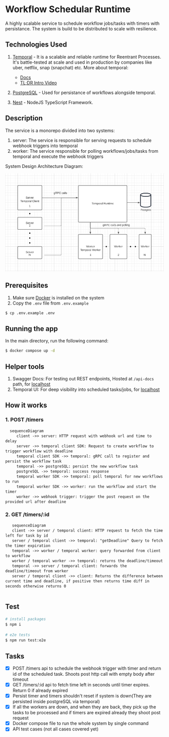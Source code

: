 # Workflow Schedular Runtime

A highly scalable service to schedule workflow jobs/tasks with timers with persistance. The system is build to be distributed to scale with resilience.

## Technologies Used

1. [Temporal](https://temporal.io/) - It is a scalable and reliable runtime for Reentrant Processes. It's battle-tested at scale and used in production by companies like uber, netflix, snap (snapchat) etc. More about temporal:

   - [Docs](https://docs.temporal.io/temporal)
   - [TL;DR Intro Video](https://www.youtube.com/watch?v=2HjnQlnA5eY)

2. [PostgreSQL](https://www.postgresql.org/) - Used for persistance of workflows alongside temporal.
3. [Nest](https://github.com/nestjs/nest) - NodeJS TypeScript Framework.

## Description

The service is a monorepo divided into two systems:

1. server: The service is responsible for serving requests to schedule webhook triggers into temporal
2. worker: The service responsible for polling workflows/jobs/tasks from temporal and execute the webhook triggers

System Design Architecture Diagram:

![diagram](/system-design-architecture.png)

## Prerequisites

1. Make sure [Docker](https://www.docker.com/products/docker-desktop/) is installed on the system
2. Copy the `.env` file from `.env.example`

```bash
$ cp .env.example .env
```

## Running the app

In the main directory, run the following command:

```bash
$ docker compose up -d
```

## Helper tools

1. Swagger Docs: For testing out REST endpoints, Hosted at `/api-docs` path, for [localhost](http://localhost:3000/api-docs)
2. Temporal UI: For deep visibility into scheduled tasks/jobs, for [localhost](http://localhost:8080)

## How it works

### 1. POST /timers

```mermaid
  sequenceDiagram
     client ->> server: HTTP request with webhook url and time to delay
     server ->> temporal client SDK: Request to create workflow to trigger workflow with deadline
     temporal client SDK ->> temporal: gRPC call to register and persist the workflow task
     temporal ->> postgreSQL: persist the new workflow task
     postgreSQL ->> temporal: success response
     temporal worker SDK ->> temporal: poll temporal for new workflows to run
     temporal worker SDK ->> worker: run the workflow and start the timer
     worker ->> webhook trigger: trigger the post request on the provided url after deadline
```

### 2. GET /timers/:id

```mermaid
   sequenceDiagram
   client ->> server / temporal client: HTTP request to fetch the time left for task by id
   server / temporal client ->> temporal: "getDeadline" Query to fetch the timer expiration
   temporal ->> worker / temporal worker: query forwarded from client to workflow
   worker / temporal worker ->> temporal: returns the deadline/timeout
   temporal ->> server / temporal client: forwards the deadline/timeout from worker
   server / temporal client ->> client: Returns the difference between current time and deadline, if positive then returns time diff in seconds otherwise returns 0


```

## Test

```bash
# install packages
$ npm i

# e2e tests
$ npm run test:e2e
```

## Tasks

- [x] POST /timers api to schedule the webhook trigger with timer and return id of the scheduled task. Shoots post http call with empty body after timeout
- [x] GET /timers/:id api to fetch time left in seconds until timer expires. Return 0 if already expired
- [x] Persist timer and timers shouldn't reset if system is down(They are persisted inside postgreSQL via temporal)
- [x] If all the workers are down, and when they are back, they pick up the tasks to be processed and if timers are expired already they shoot post request
- [x] Docker compose file to run the whole system by single command
- [x] API test cases (not all cases covered yet)
